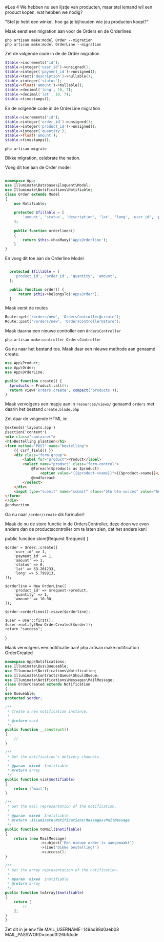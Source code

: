 #Les 4
We hebben nu een lijstje van producten, maar stel iemand wil een product kopen, wat hebben we nodig?

"Stel je hebt een winkel, hoe ga je bijhouden wie jou producten koopt?"

Maak eerst een migration aan voor de Orders en de Orderlines

	php artisan make:model Order --migration
	php artisan make:model OrderLine --migration

Zet de volgende code in de de Order migration

```php
$table->increments('id');
$table->integer('user_id')->unsigned();
$table->integer('payment_id')->unsigned();
$table->text('description')->nullable();
$table->integer('status');
$table->float('amount')->nullable();
$table->decimal('long', 10, 7);
$table->decimal('lat', 10, 7);
$table->timestamps();
```

En de volgende code in de OrderLine migration

```php
$table->increments('id');
$table->integer('order_id')->unsigned();
$table->integer('product_id')->unsigned();
$table->integer('quantity');
$table->float('amount');
$table->timestamps();
```

	php artisan migrate

Dikke migration, celebrate the nation.

Voeg dit toe aan de Order model

```php

namespace App;
use Illuminate\Database\Eloquent\Model;
use Illuminate\Notifications\Notifiable;
class Order extends Model
{
	use Notifiable;
	
	protected $fillable = [
	    'amount', 'status', 'description', 'lat', 'long', 'user_id', 'payment_id'
	];
	
	public function orderlines()
	{
	    return $this->hasMany('App\Orderline');
	}
}
```

En voeg dit toe aan de Orderline Model

```php

  protected $fillable = [
  	'product_id', 'order_id', 'quantity', 'amount',
  ];

  public function order() {
      return $this->belongsTo('App\Order');
  }
```


Maak eerst de routes

``` php
Route::get('/orders/new', 'OrdersController@create');
Route::post('/orders/new', 'OrdersController@store');
```

Maak daarna een nieuwe controller een `OrdersController`

	php artisan make:controller OrdersController

Ga nu naar het bestand toe.
Maak daar een nieuwe methode aan genaamd create.

```php
use App\Product;
use App\Order;
use App\OrderLine;

public function create() {
  $products = Product::all();
  return view('orders.create', compact('products'));
}
```

Maak vervolgens een mapje aan in `resources/views/` genaamd `orders` met daarin het bestand `create.blade.php`

Zet daar de volgende HTML in:

```html
@extends('layouts.app')
@section('content')
<div class="container">
<h1>Bestelling plaatsen</h1>
<form method="POST" name="bestelling">
    {{ csrf_field() }}
    <div class="form-group">
        <label for="product">Product</label>
		<select name="product" class="form-control">
			@foreach($products as $product)
				<option value="{{$product->name}}">{{$product->name}}</option>
			@endforeach
		</select>
    </div>
    <input type="submit" name="submit" class="btn btn-succes" value="Geef mij bier!">
</form>
</div>
@endsection
```

Ga nu naar `/order/create` dik formulier!

Maak de nu de store functie in de OrdersController, deze doen we even anders dan de productscontroller om te laten zien, dat het anders kan!

public function store(Request $request)
{

    $order = Order::create([
        'user_id' => 1,
        'payment_id' => 1,
        'amount' => 1,
        'status' => 0,
        'lat' => 53.201233,
        'long' => 5.799913,
    ]);

    $orderline = New OrderLine([
        'product_id' => $request->product,
        'quantity' => 1,
        'amount' => 10.00,
    ]);

    $order->orderlines()->save($orderline);

    $user = User::first();
    $user->notify(New OrderCreated($order));
    return "success";

}

Maak vervolgens een notificatie aan!
	php artisan make:notification OrderCreated
	

```php
namespace App\Notifications;
use Illuminate\Bus\Queueable;
use Illuminate\Notifications\Notification;
use Illuminate\Contracts\Queue\ShouldQueue;
use Illuminate\Notifications\Messages\MailMessage;
class OrderCreated extends Notification
{
use Queueable;
protected $order;

/**
 * Create a new notification instance.
 *
 * @return void
 */
public function __construct()
{
    //
}

/**
 * Get the notification's delivery channels.
 *
 * @param  mixed  $notifiable
 * @return array
 */
public function via($notifiable)
{
    return ['mail'];
}

/**
 * Get the mail representation of the notification.
 *
 * @param  mixed  $notifiable
 * @return \Illuminate\Notifications\Messages\MailMessage
 */
public function toMail($notifiable)
{
    return (new MailMessage)
                ->subject('Een nieuwe order is aangemaakt')
                ->line('Dikke bestelling!')
                ->success();
}

/**
 * Get the array representation of the notification.
 *
 * @param  mixed  $notifiable
 * @return array
 */
public function toArray($notifiable)
{
    return [
        //
    ];
}
}
```

Zet dit in je env file
	MAIL_USERNAME=149ad88d0aeb08
	MAIL_PASSWORD=cead3f26b1dcde
